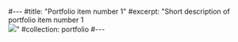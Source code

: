 #---
#title: "Portfolio item number 1"
#excerpt: "Short description of portfolio item number 1<br/><img src='/images/500x300.png'>"
#collection: portfolio
#---

